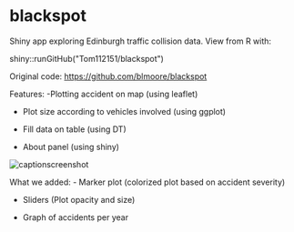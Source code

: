 # blackspot

Shiny app exploring Edinburgh traffic collision data. View from R with: 


shiny::runGitHub("Tom112151/blackspot")

Original code: https://github.com/blmoore/blackspot

Features: -Plotting accident on map (using leaflet)

- Plot size according to vehicles involved (using ggplot)

- Fill data on table (using DT)

- About panel (using shiny)

![captionscreenshot](https://meysaayamaken.files.wordpress.com/2017/09/shinamashirokuudere-1936253054.jpg)

What we added: - Marker plot (colorized plot based on accident severity)

- Sliders (Plot opacity and size)

- Graph of accidents per year 

